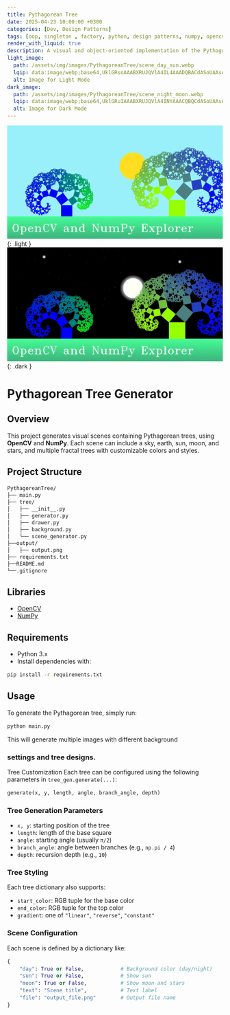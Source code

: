 ```yaml
---
title: Pythagorean Tree
date: 2025-04-23 10:00:00 +0300
categories: [Dev, Design Patterns]
tags: [oop, singleton , factory, python, design patterns, numpy, opencv]
render_with_liquid: true
description: A visual and object-oriented implementation of the Pythagorean Tree using Python, showcasing design patterns like Singleton and Factory, and leveraging NumPy and OpenCV for graphical rendering.
light_image:
  path: /assets/img/images/PythagoreanTree/scene_day_sun.webp
  lqip: data:image/webp;base64,UklGRsoAAABXRUJQVlA4IL4AAADQBACdASoUAAsAPm0skkWkIqGYBABABsS2AE6ZQjubyX8VQDFW1YsmJWHTNWYHAAD++hR2pRF1Srf1BpL/priIV4qKWVMwv7qCayU/EI29KD3H1AfQOaGzFtisjJ/uS5hmORnfrhT+48wZ+UDurJBD/5UbyUYAUgqRYHvkd+VEe97suzqSjpmNObZ8LT2sd/8zOT1UTAQKn2QFL3tdoGaoj/H/P/280Pdkn9TuH7kuMqR7DuK01mjKjVZ/FwAA
  alt: Image for Light Mode
dark_image:
  path: /assets/img/images/PythagoreanTree/scene_night_moon.webp
  lqip: data:image/webp;base64,UklGRuIAAABXRUJQVlA4INYAAACQBQCdASoUAAsAPm0skkWkIqGYBABABsS2AE6ZQjgbYBUoUWrZNBERDADEVLSVjE7Nl6ItAAD+/m7ELYcwg+RtFAPhHg3UNYByIGYlMyaubKcmMepfUAHyjEOKt4ydywBT871v5IS9b8FPdN/KfNOV/qx4wGk/0J6gv18RlA/b1qwgk90+GJhSyOas/3F077SHsj/evVy5Ul9F74NYlaCOMsCmshRz3NWhaxquuT7kq5W+r/dP+f/pk2Tx8v8yzLEtKds9ALqvFxls4/3PFwr/8dS3/AAA
  alt: Image for Dark Mode
---
```


![Light mode only](/assets/img/images/PythagoreanTree/scene_day_sun.webp){: .light }
![Dark mode only](/assets/img/images/PythagoreanTree/scene_night_moon.webp){: .dark }

# Pythagorean Tree Generator

## Overview

This project generates visual scenes containing Pythagorean trees, using **OpenCV** and **NumPy**. Each scene can include a sky, earth, sun, moon, and stars, and multiple fractal trees with customizable colors and styles.

## Project Structure


```
PythagoreanTree/
├── main.py
├── tree/
│   ├── __init__.py
│   ├── generator.py
│   ├── drawer.py
│   ├── background.py
│   └── scene_generator.py
├──output/
│   ├── output.png
├── requirements.txt
├──README.md
└──.gitignore
```


## Libraries

- [OpenCV](https://opencv.org/)
- [NumPy](https://numpy.org/)

## Requirements

- Python 3.x
- Install dependencies with:

```bash
pip install -r requirements.txt
```

## Usage
To generate the Pythagorean tree, simply run:
```bash
python main.py
```
This will generate multiple images with different background 

### settings and tree designs.

Tree Customization
Each tree can be configured using the following parameters in `tree_gen.generate(...)`:
```python
generate(x, y, length, angle, branch_angle, depth)
```
### Tree Generation Parameters

- `x, y`: starting position of the tree  
- `length`: length of the base square  
- `angle`: starting angle (usually `π/2`)  
- `branch_angle`: angle between branches (e.g., `np.pi / 4`)  
- `depth`: recursion depth (e.g., `10`)  

### Tree Styling

Each tree dictionary also supports:

- `start_color`: RGB tuple for the base color  
- `end_color`: RGB tuple for the top color  
- `gradient`: one of `"linear"`, `"reverse"`, `"constant"`  

### Scene Configuration

Each scene is defined by a dictionary like:

```python
{
    "day": True or False,            # Background color (day/night)
    "sun": True or False,            # Show sun
    "moon": True or False,           # Show moon and stars
    "text": "Scene title",           # Text label
    "file": "output_file.png"        # Output file name
}
```

<!-- ### generator.py
<img src="output\Screenshot 2025-04-14 221645.png" alt="Alt Text" width="300"> -->


